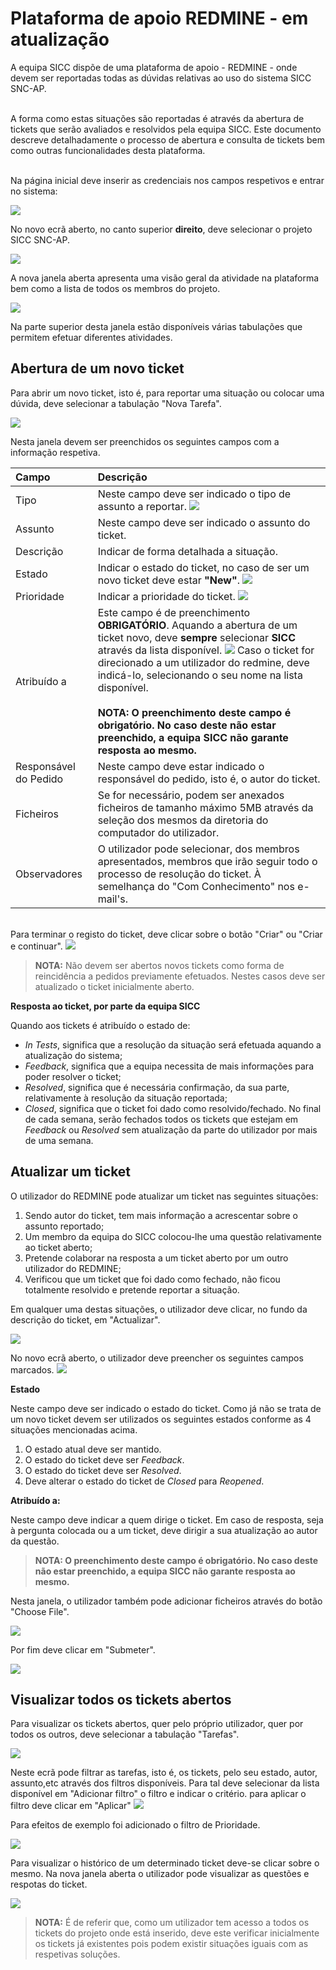 # Plataforma de apoio REDMINE - em atualização

A equipa SICC dispõe de uma plataforma de apoio - REDMINE - onde devem ser reportadas todas as dúvidas relativas ao uso do sistema SICC SNC-AP.

</br> A forma como estas situações são reportadas é através da abertura de tickets que serão avaliados e resolvidos pela equipa SICC. Este documento descreve detalhadamente o processo de abertura e consulta de tickets bem como outras funcionalidades desta plataforma.

</br>Na página inicial deve inserir as credenciais nos campos respetivos e entrar no sistema:

![](https://spmssicc.github.io/pages/markdown/redmine.assets/redmine-721fcf6b.png)

No novo ecrã aberto, no canto superior **direito**, deve selecionar o projeto SICC SNC-AP.

![](https://spmssicc.github.io/pages/markdown/redmine.assets/redmine-a25e0bb6.png)

A nova janela aberta apresenta uma visão geral da atividade na plataforma bem como a lista de todos os membros do projeto.

![](https://spmssicc.github.io/pages/markdown/redmine.assets/redmine-ce9edc98.png)

Na parte superior desta janela estão disponíveis várias tabulações que permitem efetuar diferentes atividades.

## Abertura de um novo ticket

Para abrir um novo ticket, isto é, para reportar uma situação ou colocar uma dúvida, deve selecionar a tabulação "Nova Tarefa".

![](https://spmssicc.github.io/pages/markdown/redmine.assets/redmine-3dc4d582.png)

Nesta janela devem ser preenchidos os seguintes campos com a informação respetiva.

|Campo| Descrição|
|:--|:--|
|Tipo    |Neste campo deve ser indicado o tipo de assunto a reportar. ![](https://spmssicc.github.io/pages/markdown/redmine.assets/redmine-9a48154e.png) |
|Assunto    |Neste campo deve ser indicado o assunto do ticket.    |
|Descrição   | Indicar de forma detalhada a situação.  |
|Estado    |Indicar o estado do ticket, no caso de ser um novo ticket deve estar **"New"**. ![](https://spmssicc.github.io/pages/markdown/redmine.assets/redmine-3036e3b5.png)   |
|Prioridade    | Indicar a prioridade do ticket. ![](https://spmssicc.github.io/pages/markdown/redmine.assets/redmine-c478492a.png) |
|Atribuído a    | Este campo é de preenchimento **OBRIGATÓRIO**. Aquando a abertura de um ticket novo, deve **sempre** selecionar **SICC** através da lista disponível. ![](https://spmssicc.github.io/pages/markdown/redmine.assets/redmine-7330909a.png) Caso o ticket for direcionado a um utilizador do redmine, deve indicá-lo, selecionando o seu nome na lista disponível. </br></br>**NOTA: O preenchimento deste campo é obrigatório. No caso deste não estar preenchido, a equipa SICC não garante resposta ao mesmo.**  |
|Responsável do Pedido    | Neste campo deve estar indicado o responsável do pedido, isto é, o autor do ticket.    |
|Ficheiros    | Se for necessário, podem ser anexados ficheiros de tamanho máximo 5MB através da seleção dos mesmos da diretoria do computador do utilizador.    |
|Observadores    | O utilizador pode selecionar, dos membros apresentados, membros que irão seguir todo o processo de resolução do ticket. À semelhança do "Com Conhecimento" nos e-mail's. |

</br>Para terminar o registo do ticket, deve clicar sobre o botão "Criar" ou "Criar e continuar".
![](https://spmssicc.github.io/pages/markdown/redmine.assets/redmine-bcec6b4d.png)

>**NOTA:** Não devem ser abertos novos tickets como forma de reincidência a pedidos previamente efetuados. Nestes casos deve ser atualizado o ticket inicialmente aberto.

**Resposta ao ticket, por parte da equipa SICC**

Quando aos tickets é atribuído o estado de:

- _In Tests_, significa que a resolução da situação será efetuada aquando a atualização do sistema;
- _Feedback_, significa que a equipa necessita de mais informações para poder resolver o ticket;
- _Resolved_, significa que é necessária confirmação, da sua parte, relativamente à resolução da situação reportada;
- _Closed_, significa que o ticket foi dado como resolvido/fechado. No final de cada semana, serão fechados todos os tickets que estejam em _Feedback_ ou _Resolved_ sem atualização da parte do utilizador por mais de uma semana.  

## Atualizar um ticket

O utilizador do REDMINE pode atualizar um ticket nas seguintes situações:

1. Sendo autor do ticket, tem mais informação a acrescentar sobre o assunto reportado;
2. Um membro da equipa do SICC colocou-lhe uma questão relativamente ao ticket aberto;
3. Pretende colaborar na resposta a um ticket aberto por um outro utilizador do REDMINE;
4. Verificou que um ticket que foi dado como fechado, não ficou totalmente resolvido e pretende reportar a situação.  

Em qualquer uma destas situações, o utilizador deve clicar, no fundo da descrição do ticket, em "Actualizar".

![](https://spmssicc.github.io/pages/markdown/redmine.assets/redmine-e1359b4c.png)

No novo ecrã aberto, o utilizador deve preencher os seguintes campos marcados.
![](https://spmssicc.github.io/pages/markdown/redmine.assets/redmine-c3319cc4.png)

**Estado**

Neste campo deve ser indicado o estado do ticket. Como já não se trata de um novo ticket devem ser utilizados os seguintes estados conforme as 4 situações mencionadas acima.

1. O estado atual deve ser mantido.
2. O estado do ticket deve ser _Feedback_.
3. O estado do ticket deve ser _Resolved_.
4. Deve alterar o estado do ticket de _Closed_ para _Reopened_.

**Atribuído a:**

Neste campo deve indicar a quem dirige o ticket. Em caso de resposta, seja à pergunta colocada ou a um ticket, deve dirigir a sua atualização ao autor da questão.

>**NOTA: O preenchimento deste campo é obrigatório. No caso deste não estar preenchido, a equipa SICC não garante resposta ao mesmo.**

Nesta janela, o utilizador também pode adicionar ficheiros através do botão "Choose File".

![](https://spmssicc.github.io/pages/markdown/redmine.assets/redmine-cb558f18.png)

Por fim deve clicar em "Submeter".

![](https://spmssicc.github.io/pages/markdown/redmine.assets/redmine-34946f2e.png)


## Visualizar todos os tickets abertos

Para visualizar os tickets abertos, quer pelo próprio utilizador, quer por todos os outros, deve selecionar a tabulação "Tarefas".

![](https://spmssicc.github.io/pages/markdown/redmine.assets/redmine-2d87eae8.png)

Neste ecrã pode filtrar as tarefas, isto é, os tickets, pelo seu estado, autor, assunto,etc através dos filtros disponíveis. Para tal deve selecionar da lista disponível em "Adicionar filtro" o filtro e indicar o critério. para aplicar o filtro deve clicar em "Aplicar"
![](https://spmssicc.github.io/pages/markdown/redmine.assets/redmine-0ce66b91.png)

Para efeitos de exemplo foi adicionado o filtro de Prioridade.

![](https://spmssicc.github.io/pages/markdown/redmine.assets/redmine-e2ae777b.png)

Para visualizar o histórico de um determinado ticket deve-se clicar sobre o mesmo. Na nova janela aberta o utilizador pode visualizar as questões e respotas do ticket.

![](https://spmssicc.github.io/pages/markdown/redmine.assets/tarefa.gif)

>**NOTA:** É de referir que, como um utilizador tem acesso a todos os tickets do projeto onde está inserido, deve este verificar inicialmente os tickets já existentes pois podem existir situações iguais com as respetivas soluções.
